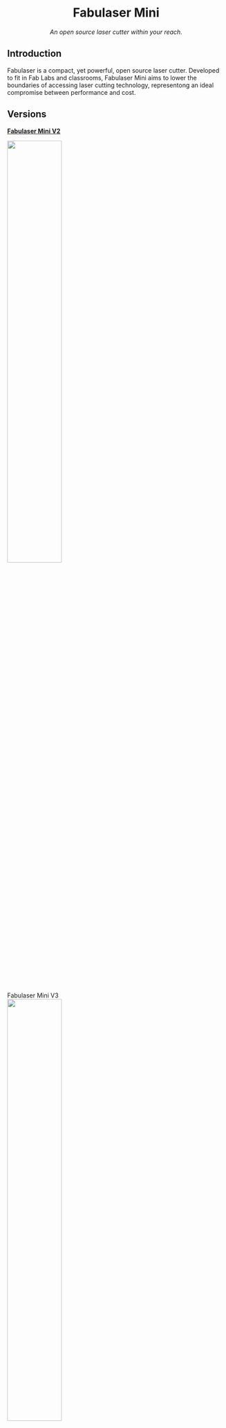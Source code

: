 <div align="center"><h1 style=align="center">Fabulaser Mini</h1></div>
<div align="center"><i>An open source laser cutter within your reach.</i></div>

Introduction 
---
Fabulaser is a compact, yet  powerful, open source laser cutter. Developed to fit in Fab Labs and classrooms, Fabulaser Mini aims to lower the boundaries of accessing laser cutting technology, representong an ideal compromise between performance and cost. 

Versions
--
**[Fabulaser Mini V2](Fabulaser_Mini_V2)**
<div><img src="media/FabulaserMiniV2.jpg" width="50%"></div>
<br>
Fabulaser Mini V3
<div><img src="media/FabulaserMiniV3.jpg" width="50%"></div>

A tool to make, a tool to learn.
--
In comparison to commercial laser cutters, Fabulaser Mini adds on top of the laser cutting functionalities a valuable learning experience. Ideally built together with students during a workshop, Fabulaser Mini will give to the user not only the possibility to laser cut, but also to learn how the machine is made, how it works. And other than learning about electronics, mechanics and lasers, the final user will also have a deep knowledge of the machine, so to be able to efficiently execute maintenance, apply improvements and even design his own machine later on!

The Assembly Manual
--

![](media/manual_shot_3.jpg)

Fabulaser Mini comes with state  of art building instruction manual, detailing any of the many building details. Divided in logical steps, the manual also instructs on general building practices, the laser calibration and how to connect all the electronics of the machine. Teachers and lectures can also use the manual to divide workshop participants into building groups.
![](media/manual_shot_1.jpg)
![](media/manual_shot_2.jpg)

The Kit
--
![](media/kit_diagonal.jpg)

Fabulaser Mini kit, is the one-stop solution for everything you need to fully use the laser cutting capabilities of Fabulaser Mini. Providing all the required parts and special tools to build the laser cutter, Fabulaser Mini kit also provides all the additional accessory to start laser cutting out of the box. As well all the required adapter and connection are provided, so that the user only have to concentrate on assembly, without losing time in searching and buying additional parts.

![](media/kit_square.jpg)

Included in the Fabulaser Kit:

- Fabulaser Mini machine parts
- air assist compressor
- exhaust radial fan
- indoor air filter
- water chiller
- all the required connections/adapters

More info on Fabulaser Mini are available at: [http://fabulaser.net/](http://fabulaser.net/)

![](media/mini_just__built.jpg)

Fabulaser Mini specifications
--
- laser source: 40W CO2
- cutting area: 600x400mm
- resolution: 0.05mm 
- max. cutting thickness: 
  - 8mm acrylic
  - 6mm MDF
  - 8mm Plywood
- max speed: 400mm/s
- motion: linear rails
- housing: aluminum composite
- bed: aluminum lamella
- frame: aluminum profiles
- controller: 32bit LPC1768
- firmware: [grbl-LPC](https://github.com/cprezzi/grbl-LPC)
- machine dimensions: 870x810x380mm

![](media/mini_diagonal.jpg)

Files
--
- **[Assembly manual](manual)**
- **[BOM](Fabulaser_V2.1_BOM.pdf)**
- **[Firmware](firmware)**
- **[CAD](cad)**
- **[Converter PCB](converterPCB)**
- **[Settings](settings)**
- **[User manual](Fabulaser_User_manual_L2M1.pdf)**

Authors
--

The Fabulaser Mini Assembly Manual authors are:<br>
- **Marc Kohlen, marckohlen@3dinx.com**
- **Liane Sayuri Honda, licasayurih@gmail.com** 

Fabulaser Mini has been designed, developed and manufactured by:<br>

- **Daniele Ingrassia, daniele@inmachines.net**
- **[InMachines Ingrassia GmbH](https://www.inmachines.net/)**<br>


License
--

The Fabulaser Mini hardware design, CAD and PCB files, BOM, settings and relative files are are released under the following open source license:

- CERN Open Hardware Licence Version 2 Weakly Reciprocal - **[CERN-OHL-W](LICENSE_CERN_OHL_W_V2.txt)**

The Fabulaser assembly manual, pictures and presentation text of this repository are released under the following license:

- Creative-Commons-Attribution-ShareAlike 4.0 International - **[CC BY-SA 4.0](LICENSE_CC_BY_SA_4.0.txt)**

Fabulaser Mini uses grbl-LPC [https://github.com/cprezzi/grbl-LPC](https://github.com/cprezzi/grbl-LPC), released under the [GPLv3 license](https://www.gnu.org/licenses/gpl-3.0.en.html).
